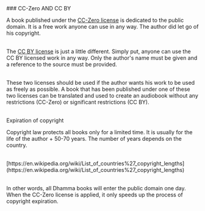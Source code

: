 <div id="cc-zero-and-cc-by" markdown="1">
### CC-Zero AND CC BY
</div>

A book published under the [CC-Zero license](https://creativecommons.org/publicdomain/zero/1.0/) is dedicated to the public domain. It is a free work anyone can use in any way. The author did let go of his copyright. <br><br>

The [CC BY license](https://creativecommons.org/publicdomain/by/4.0/) is just a little different. Simply put, anyone can use the CC BY licensed work in any way. Only the author's name must be given and a reference to the source must be provided. <br><br>

These two licenses should be used if the author wants his work to be used as freely as possible. A book that has been published under one of these two licenses can be translated and used to create an audiobook without any restrictions (CC-Zero) or significant restrictions (CC BY).<br><br>

<div class="underline"> Expiration of copyright </div>

Copyright law protects all books only for a limited time. It is usually for the life of the author + 50-70 years. The number of years depends on the country.<br><br>

<div class="do-not-break-out" markdown="1">
[https://en.wikipedia.org/wiki/List_of_countries%27_copyright_lengths](https://en.wikipedia.org/wiki/List_of_countries%27_copyright_lengths)
</div>
<br>

In other words, all Dhamma books will enter the public domain one day. When the CC-Zero license is applied, it only speeds up the process of copyright expiration.<br><br>
